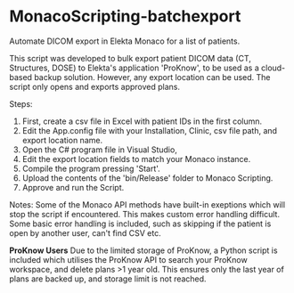 # MonacoScripting-batchexport
Automate DICOM export in Elekta Monaco for a list of patients.

This script was developed to bulk export patient DICOM data (CT, Structures, DOSE) to Elekta's application 'ProKnow', 
to be used as a cloud-based backup solution. However, any export location can be used.
The script only opens and exports approved plans.

Steps:
1. First, create a csv file in Excel with patient IDs in the first column.
2. Edit the App.config file with your Installation, Clinic, csv file path, and export location name.
3. Open the C# program file in Visual Studio,
4. Edit the export location fields to match your Monaco instance.
5. Compile the program pressing 'Start'.
6. Upload the contents of the 'bin/Release' folder to Monaco Scripting.
7. Approve and run the Script.


Notes:
Some of the Monaco API methods have built-in exeptions which will stop the script if encountered. This makes custom error handling difficult. 
Some basic error handling is included, such as skipping if the patient is open by another user, can't find CSV etc.

**ProKnow Users**
Due to the limited storage of ProKnow, a Python script is included which utilises the ProKnow API to search your ProKnow workspace, and delete plans >1 year old.
This ensures only the last year of plans are backed up, and storage limit is not reached.
